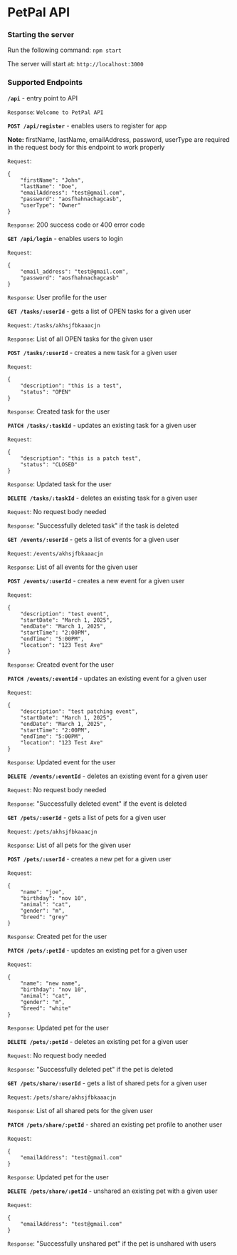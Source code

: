# PetPal API

### Starting the server

Run the following command: `npm start`

The server will start at: `http://localhost:3000`

### Supported Endpoints

**`/api`** - entry point to API

`Response`: `Welcome to PetPal API`

**`POST /api/register`** - enables users to register for app

**Note:** firstName, lastName, emailAddress, password, userType are required in the request body for this endpoint to work properly

`Request`: 

    {
        "firstName": "John",
        "lastName": "Doe",
        "emailAddress": "test@gmail.com",
        "password": "aosfhahnachagcasb",
        "userType": "Owner"
    }

`Response`: 200 success code or 400 error code

**`GET /api/login`** - enables users to login

`Request`: 

    {
        "email_address": "test@gmail.com",
        "password": "aosfhahnachagcasb"
    }

`Response`: User profile for the user

**`GET /tasks/:userId`** - gets a list of OPEN tasks for a given user

`Request`: `/tasks/akhsjfbkaaacjn`

`Response`: List of all OPEN tasks for the given user

**`POST /tasks/:userId`** - creates a new task for a given user

`Request`: 

    {
        "description": "this is a test",
        "status": "OPEN"
    }

`Response`: Created task for the user

**`PATCH /tasks/:taskId`** - updates an existing task for a given user

`Request`: 

    {
        "description": "this is a patch test",
        "status": "CLOSED"
    }

`Response`: Updated task for the user

**`DELETE /tasks/:taskId`** - deletes an existing task for a given user

`Request`: No request body needed

`Response`: "Successfully deleted task" if the task is deleted

**`GET /events/:userId`** - gets a list of events for a given user

`Request`: `/events/akhsjfbkaaacjn`

`Response`: List of all events for the given user

**`POST /events/:userId`** - creates a new event for a given user

`Request`: 

    {
        "description": "test event",
        "startDate": "March 1, 2025",
        "endDate": "March 1, 2025",
        "startTime": "2:00PM",
        "endTime": "5:00PM",
        "location": "123 Test Ave"
    }

`Response`: Created event for the user

**`PATCH /events/:eventId`** - updates an existing event for a given user

`Request`: 

    {
        "description": "test patching event",
        "startDate": "March 1, 2025",
        "endDate": "March 1, 2025",
        "startTime": "2:00PM",
        "endTime": "5:00PM",
        "location": "123 Test Ave"
    }

`Response`: Updated event for the user

**`DELETE /events/:eventId`** - deletes an existing event for a given user

`Request`: No request body needed

`Response`: "Successfully deleted event" if the event is deleted

**`GET /pets/:userId`** - gets a list of pets for a given user

`Request`: `/pets/akhsjfbkaaacjn`

`Response`: List of all pets for the given user

**`POST /pets/:userId`** - creates a new pet for a given user

`Request`:

    {
        "name": "joe",
        "birthday": "nov 10",
        "animal": "cat",
        "gender": "m",
        "breed": "grey"
    }

`Response`: Created pet for the user

**`PATCH /pets/:petId`** - updates an existing pet for a given user

`Request`:

    {
        "name": "new name",
        "birthday": "nov 10",
        "animal": "cat",
        "gender": "m",
        "breed": "white"
    }

`Response`: Updated pet for the user

**`DELETE /pets/:petId`** - deletes an existing pet for a given user

`Request`: No request body needed

`Response`: "Successfully deleted pet" if the pet is deleted

**`GET /pets/share/:userId`** - gets a list of shared pets for a given user

`Request`: `/pets/share/akhsjfbkaaacjn`

`Response`: List of all shared pets for the given user

**`PATCH /pets/share/:petId`** - shared an existing pet profile to another user

`Request`:

    {
        "emailAddress": "test@gmail.com"
    }

`Response`: Updated pet for the user

**`DELETE /pets/share/:petId`** - unshared an existing pet with a given user

`Request`:

    {
        "emailAddress": "test@gmail.com"
    }

`Response`: "Successfully unshared pet" if the pet is unshared with users

